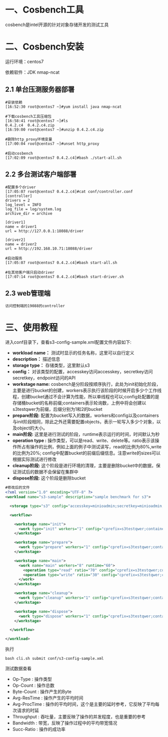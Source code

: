 # 一、Cosbench工具

cosbench是intel开源的针对对象存储开发的测试工具

# 二、Cosbench安装

运行环境：centos7

依赖软件：JDK nmap-ncat

## 2.1 单台压测服务器部署
```
#安装依赖
[16:52:30 root@centos7 ~]#yum install java nmap-ncat

#下载cosbench工具压缩包
[16:58:41 root@centos7 ~]#ls
0.4.2.c4  0.4.2.c4.zip
[16:59:00 root@centos7 ~]#unzip 0.4.2.c4.zip

#删除http_proxy环境变量
[17:00:04 root@centos7 ~]#unset http_proxy

#启动cosbench
[17:02:09 root@centos7 0.4.2.c4]#bash ./start-all.sh
```

## 2.2 多台测试客户端部署
```
#配置多个driver
[17:05:07 root@centos7 0.4.2.c4]#cat conf/controller.conf
[controller]
drivers = 2
log_level = INFO
log_file = log/system.log
archive_dir = archive

[driver1]
name = driver1
url = http://127.0.0.1:18088/driver

[driver2]
name = driver2
url = http://192.168.10.71:18088/driver

#启动服务
[17:05:07 root@centos7 0.4.2.c4]#bash start-all.sh

#在其他客户端只启动driver
[17:07:14 root@centos7 0.4.2.c4]#bash start-driver.sh
```

## 2.3 web管理端

`访问控制端的19088的controller`

# 三、使用教程

进入conf目录下，查看s3-config-sample.xml配置文件内容如下:
- **workload name：** 测试时显示的任务名称，这里可以自行定义
- **description：** 描述信息
- **storage type：** 存储类型，这里默认s3
- **config：** 对该类型的配置，accesskey访问accesskey，secretkey访问secretkey，endpoint访问的API
- **workstage name:**  cosbench是分阶段按顺序执行，此处为init初始化阶段，主要是进行bucket的创建，workers表示执行该阶段的时候开启多少个工作线程，创建bucket通过不会计算为性能，所以单线程也可以;config处配置的是存储桶bucket的名称前缀;containers表示轮询数，上例中将会创建以s3testqwer为前缀，后缀分别为1和2的bucket
- **prepare阶段:**  配置为bucket写入的数据，workers和config以及containers与init阶段相同，除此之外还需要配置objects，表示一轮写入多少个对象，以及object的大小。
- **main阶段:**  这里是进行测试的阶段，runtime表示运行的时间，时间默认为秒
- **operation type :**  操作类型，可以是read、write、delete等。ratio表示该操作所占有操作的比例，例如上面的例子中测试读写，read的比例为80%,write的比例为20%; config中配置bucket的前缀后缀信息。注意write的sizes可以根据实际测试进行修改
- **cleanup阶段:**  这个阶段是进行环境的清理，主要是删除bucket中的数据，保证测试后的数据不会保留在集群中
- **dispose阶段:**  这个阶段是删除bucket

```xml
#修改后的文件
<?xml version="1.0" encoding="UTF-8" ?>
<workload name="s3-sample" description="sample benchmark for s3">

  <storage type="s3" config="accesskey=minioadmin;secretkey=minioadmin;endpoint=http://192.168.10.71:9000" />

  <workflow>

    <workstage name="init">
      <work type="init" workers="1" config="cprefix=s3testqwer;containers=r(1,2,3)" />
    </workstage>

    <workstage name="prepare">
      <work type="prepare" workers="1" config="cprefix=s3testqwer;containers=r(1,2,3);objects=r(1,100);sizes=c(1024)KB" />
    </workstage>

    <workstage name="main">
      <work name="main" workers="8" runtime="60">
        <operation type="read" ratio="70" config="cprefix=s3testqwer;containers=u(1,2,3);objects=u(1,100)" />
        <operation type="write" ratio="30" config="cprefix=s3testqwer;containers=u(1,2,3);objects=u(101,200);sizes=c(1024)KB" />
      </work>
    </workstage>

    <workstage name="cleanup">
      <work type="cleanup" workers="1" config="cprefix=s3testqwer;containers=r(1,2,3);objects=r(1,200)" />
    </workstage>

    <workstage name="dispose">
      <work type="dispose" workers="1" config="cprefix=s3testqwer;containers=r(1,2,3)" />
    </workstage>

  </workflow>

</workload>
```

执行
```
bash cli.sh submit conf/s3-config-sample.xml
```

测试数据查看
- Op-Type : 操作类型
- Op-Count : 操作总数
- Byte-Count : 操作产生的Byte
- Avg-ResTime : 操作产生的平均时间
- Avg-ProcTime : 操作的平均时间，这个是主要的延时参考，它反映了平均每次请求的时延
- Throughput : 吞吐量，主要反映了操作的并发程度，也是重要的参考
- Bandwidth : 带宽，反映了操作过程中的平均带宽情况
- Succ-Ratio : 操作的成功率
